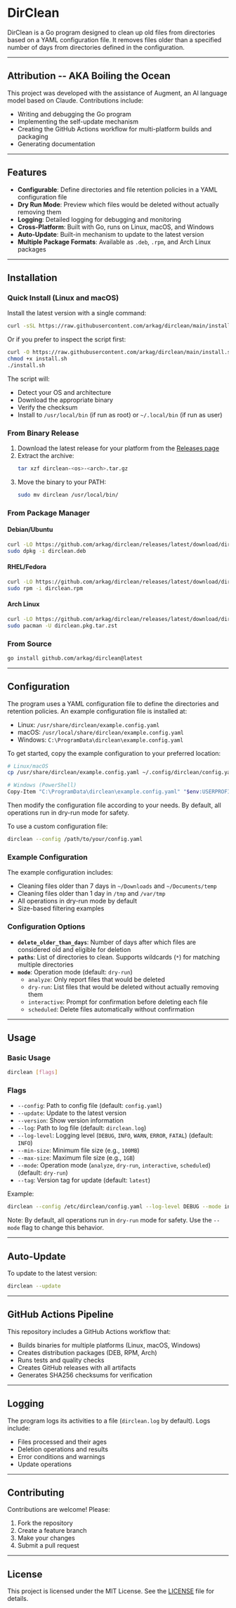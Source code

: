 # DirClean

DirClean is a Go program designed to clean up old files from directories based on a YAML configuration file. It removes files older than a specified number of days from directories defined in the configuration.

---

## Attribution -- AKA Boiling the Ocean

This project was developed with the assistance of Augment, an AI language model based on Claude. Contributions include:
- Writing and debugging the Go program
- Implementing the self-update mechanism
- Creating the GitHub Actions workflow for multi-platform builds and packaging
- Generating documentation

---

## Features

- **Configurable**: Define directories and file retention policies in a YAML configuration file
- **Dry Run Mode**: Preview which files would be deleted without actually removing them
- **Logging**: Detailed logging for debugging and monitoring
- **Cross-Platform**: Built with Go, runs on Linux, macOS, and Windows
- **Auto-Update**: Built-in mechanism to update to the latest version
- **Multiple Package Formats**: Available as `.deb`, `.rpm`, and Arch Linux packages

---

## Installation

### Quick Install (Linux and macOS)

Install the latest version with a single command:

```bash
curl -sSL https://raw.githubusercontent.com/arkag/dirclean/main/install.sh | bash
```

Or if you prefer to inspect the script first:

```bash
curl -O https://raw.githubusercontent.com/arkag/dirclean/main/install.sh
chmod +x install.sh
./install.sh
```

The script will:
- Detect your OS and architecture
- Download the appropriate binary
- Verify the checksum
- Install to `/usr/local/bin` (if run as root) or `~/.local/bin` (if run as user)

### From Binary Release

1. Download the latest release for your platform from the [Releases page](https://github.com/arkag/dirclean/releases)
2. Extract the archive:
   ```bash
   tar xzf dirclean-<os>-<arch>.tar.gz
   ```
3. Move the binary to your PATH:
   ```bash
   sudo mv dirclean /usr/local/bin/
   ```

### From Package Manager

#### Debian/Ubuntu
```bash
curl -LO https://github.com/arkag/dirclean/releases/latest/download/dirclean.deb
sudo dpkg -i dirclean.deb
```

#### RHEL/Fedora
```bash
curl -LO https://github.com/arkag/dirclean/releases/latest/download/dirclean.rpm
sudo rpm -i dirclean.rpm
```

#### Arch Linux
```bash
curl -LO https://github.com/arkag/dirclean/releases/latest/download/dirclean.pkg.tar.zst
sudo pacman -U dirclean.pkg.tar.zst
```

### From Source
```bash
go install github.com/arkag/dirclean@latest
```

---

## Configuration

The program uses a YAML configuration file to define the directories and retention policies. An example configuration file is installed at:

- Linux: `/usr/share/dirclean/example.config.yaml`
- macOS: `/usr/local/share/dirclean/example.config.yaml`
- Windows: `C:\ProgramData\dirclean\example.config.yaml`

To get started, copy the example configuration to your preferred location:

```bash
# Linux/macOS
cp /usr/share/dirclean/example.config.yaml ~/.config/dirclean/config.yaml

# Windows (PowerShell)
Copy-Item "C:\ProgramData\dirclean\example.config.yaml" "$env:USERPROFILE\.config\dirclean\config.yaml"
```

Then modify the configuration file according to your needs. By default, all operations run in dry-run mode for safety.

To use a custom configuration file:
```bash
dirclean --config /path/to/your/config.yaml
```

### Example Configuration
The example configuration includes:
- Cleaning files older than 7 days in `~/Downloads` and `~/Documents/temp`
- Cleaning files older than 1 day in `/tmp` and `/var/tmp`
- All operations in dry-run mode by default
- Size-based filtering examples

### Configuration Options

- **`delete_older_than_days`**: Number of days after which files are considered old and eligible for deletion
- **`paths`**: List of directories to clean. Supports wildcards (`*`) for matching multiple directories
- **`mode`**: Operation mode (default: `dry-run`)
  - `analyze`: Only report files that would be deleted
  - `dry-run`: List files that would be deleted without actually removing them
  - `interactive`: Prompt for confirmation before deleting each file
  - `scheduled`: Delete files automatically without confirmation

---

## Usage

### Basic Usage
```bash
dirclean [flags]
```

### Flags
- `--config`: Path to config file (default: `config.yaml`)
- `--update`: Update to the latest version
- `--version`: Show version information
- `--log`: Path to log file (default: `dirclean.log`)
- `--log-level`: Logging level (`DEBUG`, `INFO`, `WARN`, `ERROR`, `FATAL`) (default: `INFO`)
- `--min-size`: Minimum file size (e.g., `100MB`)
- `--max-size`: Maximum file size (e.g., `1GB`)
- `--mode`: Operation mode (`analyze`, `dry-run`, `interactive`, `scheduled`) (default: `dry-run`)
- `--tag`: Version tag for update (default: `latest`)

Example:
```bash
dirclean --config /etc/dirclean/config.yaml --log-level DEBUG --mode interactive
```

Note: By default, all operations run in `dry-run` mode for safety. Use the `--mode` flag to change this behavior.

---

## Auto-Update

To update to the latest version:
```bash
dirclean --update
```

---

## GitHub Actions Pipeline

This repository includes a GitHub Actions workflow that:
- Builds binaries for multiple platforms (Linux, macOS, Windows)
- Creates distribution packages (DEB, RPM, Arch)
- Runs tests and quality checks
- Creates GitHub releases with all artifacts
- Generates SHA256 checksums for verification

---

## Logging

The program logs its activities to a file (`dirclean.log` by default). Logs include:
- Files processed and their ages
- Deletion operations and results
- Error conditions and warnings
- Update operations

---

## Contributing

Contributions are welcome! Please:
1. Fork the repository
2. Create a feature branch
3. Make your changes
4. Submit a pull request

---

## License

This project is licensed under the MIT License. See the [LICENSE](LICENSE) file for details.
